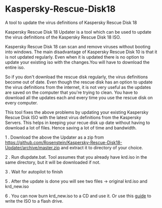# Kaspersky-Rescue-Disk18
A tool to update the virus definitions of Kaspersky Rescue Disk 18

Kaspersky Rescue Disk 18 Updater is a tool which can be used to update the virus definitions of the Kaspersky Rescue Disk 18 ISO.

Kaspersky Rescue Disk 18 can scan and remove viruses without booting into windows. The main disadvantage of Kaspersky Rescue Disk 10 is that it is not updated regularly. Even when it is updated there is no option to update your existing iso with the changes.You will have to download the entire iso.

So if you don't download the rescue disk regularly, the virus definitions become out of date. Even though the rescue disk has an option to update the virus definitions from the internet, it is not very useful as the updates are saved on the computer that you're trying to clean. You have to download all the updates each and every time you use the rescue disk on every computer.

This tool fixes the above problems by updating your existing Kaspersky Rescue Disk ISO with the latest virus definitions from the Kaspersky Servers. This helps in keeping your recue disk up date without having to download a lot of files. Hence saving a lot of time and bandwidth.


1 . Download the above the Updater as a zip from https://github.com/Rosenstein/Kaspersky-Rescue-Disk18-Updater/archive/master.zip and extract it to directory of your choice.

2 . Run dlupdate.bat.
    Tool assumes that you already have krd.iso in the same directory, but it will be downloaded if not.

3 . Wait for autopilot to finish

5 . After the update is done you will see two files -> original krd.iso and krd_new.iso

6 . You can now burn krd_new.iso to a CD and use it.
    Or use this [guide](https://support.kaspersky.com/14226#block1) to write the ISO to a flash drive.

 
